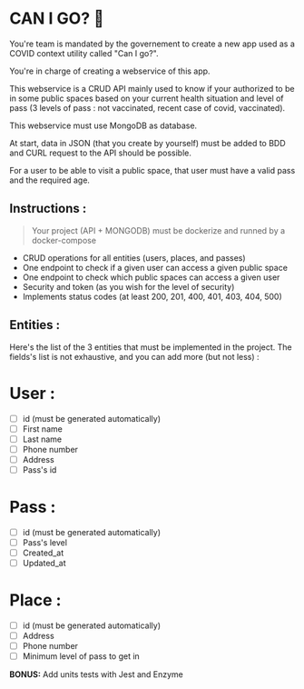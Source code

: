 # CAN I GO? 🤔

You're team is mandated by the governement to create a new app used as a COVID context utility called "Can I go?".

You're in charge of creating a webservice of this app.

This webservice is a CRUD API mainly used to know if your authorized to be in some public spaces based on your current health situation and level of pass (3 levels of pass : not vaccinated, recent case of covid, vaccinated).

This webservice must use MongoDB as database.

At start, data in JSON (that you create by yourself) must be added to BDD and CURL request to the API should be possible.

For a user to be able to visit a public space, that user must have a valid pass and the required age.

## Instructions :

> Your project (API + MONGODB) must be dockerize and runned by a
> docker-compose

- CRUD operations for all entities (users, places, and passes)
- One endpoint to check if a given user can access a given public space
- One endpoint to check which public spaces can access a given user
- Security and token (as you wish for the level of security)
- Implements status codes (at least 200, 201, 400, 401, 403, 404, 500)

## Entities :

Here's the list of the 3 entities that must be implemented in the project. The fields's list is not exhaustive, and you can add more (but not less) :

# User :

- [ ] id (must be generated automatically)
- [ ] First name
- [ ] Last name
- [ ] Phone number
- [ ] Address
- [ ] Pass's id

# Pass :

- [ ] id (must be generated automatically)
- [ ] Pass's level
- [ ] Created_at
- [ ] Updated_at

# Place :

- [ ] id (must be generated automatically)
- [ ] Address
- [ ] Phone number
- [ ] Minimum level of pass to get in

**BONUS:**
Add units tests with Jest and Enzyme
